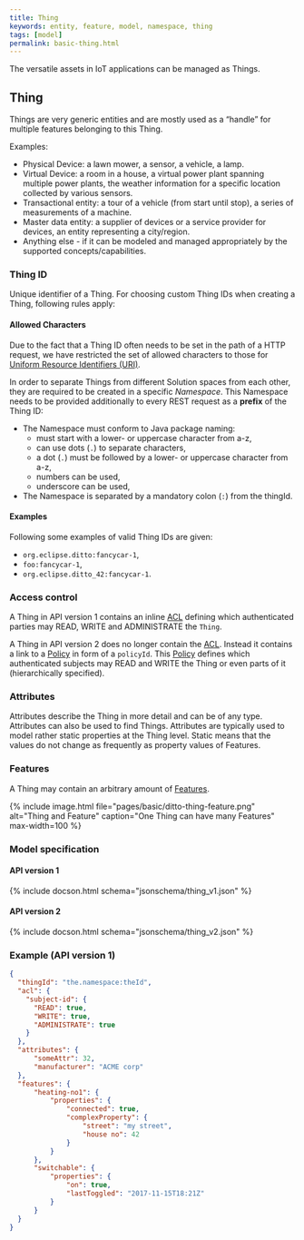 ```yaml
---
title: Thing
keywords: entity, feature, model, namespace, thing
tags: [model]
permalink: basic-thing.html
---
```


The versatile assets in IoT applications can be managed as Things.


## Thing

Things are very generic entities and are mostly used as a “handle” for multiple features belonging to this Thing.

Examples:

* Physical Device: a lawn mower, a sensor, a vehicle, a lamp.
* Virtual Device: a room in a house, a virtual power plant spanning multiple power plants, the weather information for
  a specific location collected by various sensors.
* Transactional entity: a tour of a vehicle (from start until stop), a series of measurements of a machine.
* Master data entity: a supplier of devices or a service provider for devices, an entity representing a city/region.
* Anything else - if it can be modeled and managed appropriately by the supported concepts/capabilities.


### Thing ID

Unique identifier of a Thing. For choosing custom Thing IDs when creating a Thing, following rules apply:

#### Allowed Characters

Due to the fact that a Thing ID often needs to be set in the path of a HTTP request, we have restricted the set of
allowed characters to those for [Uniform Resource Identifiers (URI)](http://www.ietf.org/rfc/rfc3986.txt).

In order to separate Things from different Solution spaces from each other, they are required to be created in a
specific *Namespace*.
This Namespace needs to be provided additionally to every REST request as a **prefix** of the Thing ID:

* The Namespace must conform to Java package naming:
    * must start with a lower- or uppercase character from a-z,
    * can use dots (`.`) to separate characters,
    * a dot (`.`) must be followed by a lower- or uppercase character from a-z,
    * numbers can be used,
    * underscore can be used,
* The Namespace is separated by a mandatory colon (`:`) from the thingId.

#### Examples

Following some examples of valid Thing IDs are given:
* `org.eclipse.ditto:fancycar-1`,
* `foo:fancycar-1`,
* `org.eclipse.ditto_42:fancycar-1`.


### Access control

A Thing in API version 1 contains an inline [ACL](basic-acl.html) defining which authenticated parties may READ, WRITE
and ADMINISTRATE the `Thing`.

A Thing in API version 2 does no longer contain the <a href="#" data-toggle="tooltip" data-original-title="{{site.data.glossary.acl}}">ACL</a>.
Instead it contains a link to a [Policy](basic-policy.html) in form of a `policyId`. This 
<a href="#" data-toggle="tooltip" data-original-title="{{site.data.glossary.policy}}">Policy</a> defines which 
authenticated subjects may READ and WRITE the Thing or even parts of it (hierarchically specified).


### Attributes

Attributes describe the Thing in more detail and can be of any type. Attributes can also be used to find Things.
Attributes are typically used to model rather static properties at the Thing level. Static means that the values do not
change as frequently as property values of Features.


### Features

A Thing may contain an arbitrary amount of [Features](basic-feature.html). 

{% include image.html file="pages/basic/ditto-thing-feature.png" alt="Thing and Feature" caption="One Thing can have
many Features" max-width=100 %}


### Model specification

#### API version 1

{% include docson.html schema="jsonschema/thing_v1.json" %}

#### API version 2

{% include docson.html schema="jsonschema/thing_v2.json" %}


### Example (API version 1)

```json
{
  "thingId": "the.namespace:theId",
  "acl": {
    "subject-id": {
      "READ": true,
      "WRITE": true,
      "ADMINISTRATE": true
    }
  },
  "attributes": {
      "someAttr": 32,
      "manufacturer": "ACME corp"
  },
  "features": {
      "heating-no1": {
          "properties": {
              "connected": true,
              "complexProperty": {
                  "street": "my street",
                  "house no": 42
              }
          }
      },
      "switchable": {
          "properties": {
              "on": true,
              "lastToggled": "2017-11-15T18:21Z"
          }
      }
  }
}
```

